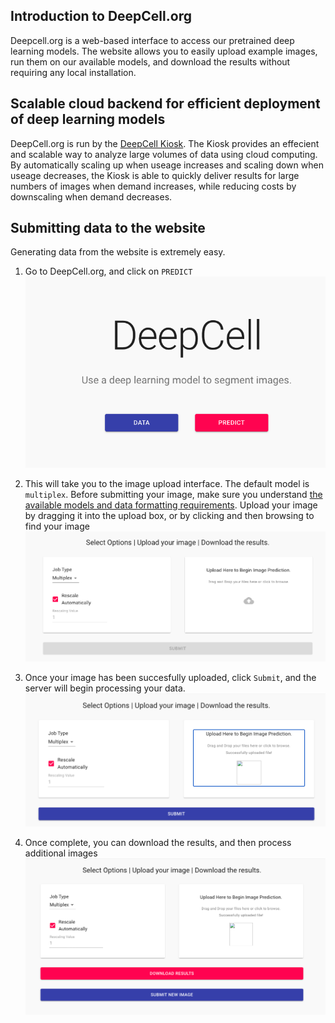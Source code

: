 ## Introduction to DeepCell.org
Deepcell.org is a web-based interface to access our pretrained deep learning models. The website allows you to easily upload example images, 
run them on our available models, and download the results without requiring any local installation. 


## Scalable cloud backend for efficient deployment of deep learning models
DeepCell.org is run by the [DeepCell Kiosk](https://github.com/vanvalenlab/kiosk-console). The Kiosk provides an effecient and scalable way to analyze 
large volumes of data using cloud computing. By automatically scaling up when useage increases and scaling down when useage decreases, the Kiosk
is able to quickly deliver results for large numbers of images when demand increases, while reducing costs by downscaling when demand decreases. 



## Submitting data to the website
Generating data from the website is extremely easy. 
1. Go to DeepCell.org, and click on `PREDICT`
![image](DeepCell_website_predict.png)

2. This will take you to the image upload interface. The default model is `multiplex`. Before submitting your image, make sure you understand [the available models and data formatting requirements](models.md). Upload your image by dragging it into the upload box, or by clicking and then browsing to find your image
![image](DeepCell_website_upload.png)

3. Once your image has been succesfully uploaded, click `Submit`, and the server will begin processing your data.
![image](DeepCell_wesbite_submit.png)

4. Once complete, you can download the results, and then process additional images
![image](DeepCell_website_download.png)

